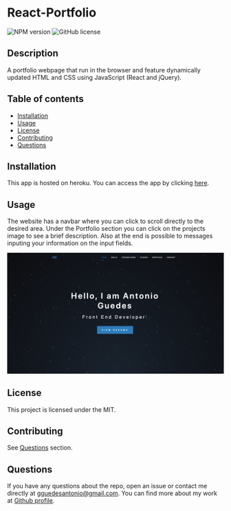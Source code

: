 # React-Portfolio

![NPM version](https://img.shields.io/badge/npm-6.14.7-green)
![GitHub license](https://img.shields.io/badge/License-MIT-blue.svg)

  ## Description
  A portfolio webpage that run in the browser and feature dynamically updated HTML and CSS using JavaScript (React and jQuery). 
  
  ## Table of contents
  
  * [Installation](#installation)
  * [Usage](#usage)
  * [License](#license)
  * [Contributing](#contributing)
  * [Questions](#questions)
  

  ## Installation
  
  This app is hosted on heroku. You can access the app by clicking [here](https://guedesantonio.github.io/React-Portfolio/).


  ## Usage
  
  The website has a navbar where you can click to scroll directly to the desired area. Under the Portfolio section you can click on the projects image to see a brief description.
  Also at the end is possible to messages inputing your information on the input fields.

  ![PortfolioSS](./react-portfolio/src/utils/img/portfolioSS.png)

  ## License
  This project is licensed under the MIT.

  ## Contributing
  See [Questions](#Questions) section.

  ## Questions
  If you have any questions about the repo, open an issue or contact me directly at gguedesantonio@gmail.com. 
  You can find more about my work at [Github profile](https://github.com/guedesantonio). 
